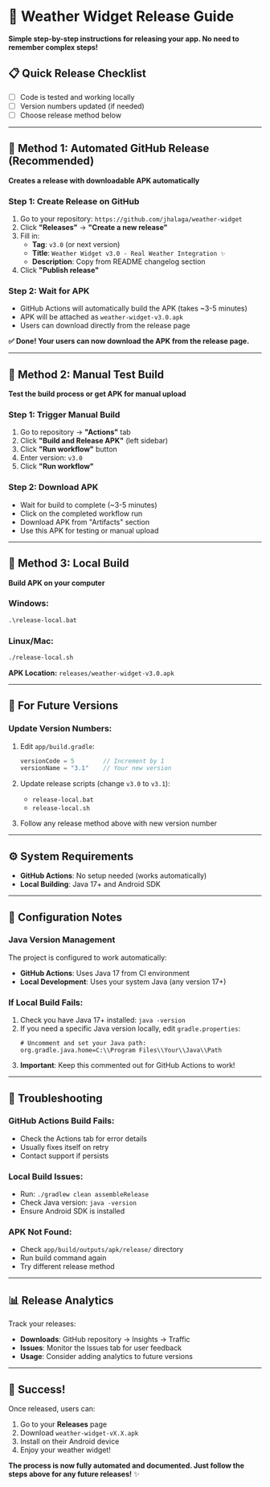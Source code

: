 # 🚀 Weather Widget Release Guide

**Simple step-by-step instructions for releasing your app. No need to remember complex steps!**

## 📋 Quick Release Checklist

- [ ] Code is tested and working locally
- [ ] Version numbers updated (if needed)
- [ ] Choose release method below

---

## 🎯 Method 1: Automated GitHub Release (Recommended)

**Creates a release with downloadable APK automatically**

### Step 1: Create Release on GitHub
1. Go to your repository: `https://github.com/jhalaga/weather-widget`
2. Click **"Releases"** → **"Create a new release"**
3. Fill in:
   - **Tag**: `v3.0` (or next version)
   - **Title**: `Weather Widget v3.0 - Real Weather Integration ✨`
   - **Description**: Copy from README changelog section
4. Click **"Publish release"**

### Step 2: Wait for APK
- GitHub Actions will automatically build the APK (takes ~3-5 minutes)
- APK will be attached as `weather-widget-v3.0.apk`
- Users can download directly from the release page

**✅ Done! Your users can now download the APK from the release page.**

---

## 🎯 Method 2: Manual Test Build

**Test the build process or get APK for manual upload**

### Step 1: Trigger Manual Build
1. Go to repository → **"Actions"** tab
2. Click **"Build and Release APK"** (left sidebar)
3. Click **"Run workflow"** button
4. Enter version: `v3.0`
5. Click **"Run workflow"**

### Step 2: Download APK
- Wait for build to complete (~3-5 minutes)
- Click on the completed workflow run
- Download APK from "Artifacts" section
- Use this APK for testing or manual upload

---

## 🎯 Method 3: Local Build

**Build APK on your computer**

### Windows:
```cmd
.\release-local.bat
```

### Linux/Mac:
```bash
./release-local.sh
```

**APK Location:** `releases/weather-widget-v3.0.apk`

---

## 🔄 For Future Versions

### Update Version Numbers:
1. Edit `app/build.gradle`:
   ```gradle
   versionCode = 5        // Increment by 1
   versionName = "3.1"    // Your new version
   ```

2. Update release scripts (change `v3.0` to `v3.1`):
   - `release-local.bat`
   - `release-local.sh`

3. Follow any release method above with new version number

---

## ⚙️ System Requirements

- **GitHub Actions**: No setup needed (works automatically)
- **Local Building**: Java 17+ and Android SDK

---

## 🔧 Configuration Notes

### Java Version Management
The project is configured to work automatically:
- **GitHub Actions**: Uses Java 17 from CI environment
- **Local Development**: Uses your system Java (any version 17+)

### If Local Build Fails:
1. Check you have Java 17+ installed: `java -version`
2. If you need a specific Java version locally, edit `gradle.properties`:
   ```properties
   # Uncomment and set your Java path:
   org.gradle.java.home=C:\\Program Files\\Your\\Java\\Path
   ```
3. **Important**: Keep this commented out for GitHub Actions to work!

---

## 🐛 Troubleshooting

### GitHub Actions Build Fails:
- Check the Actions tab for error details
- Usually fixes itself on retry
- Contact support if persists

### Local Build Issues:
- Run: `./gradlew clean assembleRelease`
- Check Java version: `java -version`
- Ensure Android SDK is installed

### APK Not Found:
- Check `app/build/outputs/apk/release/` directory
- Run build command again
- Try different release method

---

## 📊 Release Analytics

Track your releases:
- **Downloads**: GitHub repository → Insights → Traffic
- **Issues**: Monitor the Issues tab for user feedback
- **Usage**: Consider adding analytics to future versions

---

## 🎉 Success!

Once released, users can:
1. Go to your **Releases** page
2. Download `weather-widget-vX.X.apk`
3. Install on their Android device
4. Enjoy your weather widget!

**The process is now fully automated and documented. Just follow the steps above for any future releases!** ✨ 
